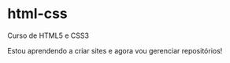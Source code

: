 # html-css
 Curso de HTML5 e CSS3

Estou aprendendo a criar sites e agora vou gerenciar repositórios!